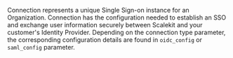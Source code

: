  Connection represents a unique Single Sign-on instance for an Organization. Connection has the configuration needed to establish an SSO and exchange user information securely between Scalekit and your customer's Identity Provider. Depending on the connection type parameter, the corresponding configuration details are found in `oidc_config` or `saml_config` parameter.
<!--
**Connection Attributes**

| Attribute Name | Attribute Description |
|---|---|
| `id`<br>_string_ | Unique ID of an SSO Connection. This attribute is required for all API operations to be performed against this connection.  |
| `provider`<br>_ENUM_ | Name of the Identity Provider. Possible Values are: `OKTA`, `GOOGLE`, `MICROSOFT_AD`, `AUTH0`, `ONELOGIN`, `PING_IDENTITY`, `JUMPCLOUD`, `CUSTOM` |
| `type`<br>_ENUM_ | Protocol type that is used for this connection. Possible values are `SAML` or `OIDC` |
| `status`<br>_ENUM_ | Indicates the configuration progress status of the SSO Connection. Possible Values are `DRAFT`, `INPROGRESS`, `COMPLETED`. <br>_Note_: This doesn't indicate whether this connection is active or not. |
| `enabled`<br>_boolean_ | Indicates whether this connection is active or not. Users can only login via active SSO connections. |
| `organization_id`<br>_string_ | Organization ID to which this SSO connection belongs to. |
| `saml_config`<br>_Object_ | If this connection is of type `SAML`, the configuration details are found in this object. |
| `oidc_config`<br>_Object_ | If this connection is of type `OIDC`, the configuration details are found in this object. |
| `attribute_mapping`<br>_Object_ | Array of attribute mappings using which the user information received from the Identity Provider is normalized. Example: <code> <br/>{ <br/>&nbsp;&nbsp; "email": "email",<br/>&nbsp;&nbsp; "family_name": "lastName", <br/>&nbsp;&nbsp; "given_name": "firstName",<br/>&nbsp;&nbsp;&nbsp;"sub": "nameid" <br/>} </code> |
| `create_time` | Timestamp at which this connection record was created in [ISO 8601](https://en.wikipedia.org/wiki/ISO_8601) format. For Example: `2021-10-05T14:48:00.000Z` |
| `update_time`<br>_string_ | Timestamp at which this connection record was last updated in [ISO 8601](https://en.wikipedia.org/wiki/ISO_8601) format. For Example: `2021-10-10T14:48:00.000Z` | -->
